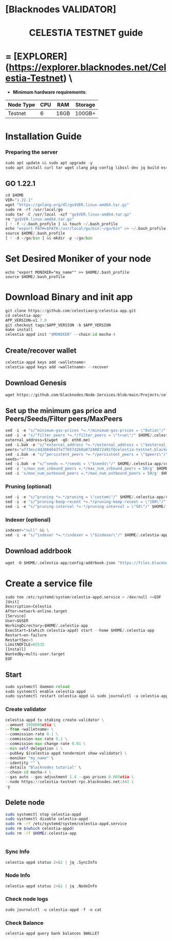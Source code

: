 [Blacknodes VALIDATOR]
=

<h1 align="center">CELESTIA TESTNET guide</h1>


=
[EXPLORER]
(https://explorer.blacknodes.net/Celestia-Testnet) \
=

- **Minimum hardware requirements**:

| Node Type |CPU | RAM  | Storage  | 
|-----------|----|------|----------|
| Testnet   |   6|  16GB | 100GB+ |



# Installation Guide

### Preparing the server

```python
sudo apt update && sudo apt upgrade -y
sudo apt install curl tar wget clang pkg-config libssl-dev jq build-essential bsdmainutils git make ncdu gcc git jq chrony liblz4-tool -y
```

## GO 1.22.1
```python
cd $HOME
VER="1.22.1"
wget "https://golang.org/dl/go$VER.linux-amd64.tar.gz"
sudo rm -rf /usr/local/go
sudo tar -C /usr/local -xzf "go$VER.linux-amd64.tar.gz"
rm "go$VER.linux-amd64.tar.gz"
[ ! -f ~/.bash_profile ] && touch ~/.bash_profile
echo "export PATH=$PATH:/usr/local/go/bin:~/go/bin" >> ~/.bash_profile
source $HOME/.bash_profile
[ ! -d ~/go/bin ] && mkdir -p ~/go/bin
```

# Set Desired Moniker of your node
```
echo "export MONIKER="my_name"" >> $HOME/.bash_profile
source $HOME/.bash_profile
```

# Download Binary and init app
```python
git clone https://github.com/celestiaorg/celestia-app.git 
cd celestia-app/ 
APP_VERSION=v1.7.0
git checkout tags/$APP_VERSION -b $APP_VERSION 
make install
celestia-appd init "$MONIKER" --chain-id mocha-4
```


## Create/recover wallet
```python
celestia-appd keys add <walletname>
celestia-appd keys add <walletname> --recover
```

## Download Genesis
```python
wget https://github.com/blacknodes/Node-Services/blob/main/Projects/celestia/genesis.json -O $HOME/.celestia-app/config/genesis.json
```


## Set up the minimum gas price and Peers/Seeds/Filter peers/MaxPeers
```python
sed -i -e "s/^minimum-gas-prices *=.*/minimum-gas-prices = \"0utia\"/" $HOME/.celestia-app/config/app.toml
sed -i -e "s/^filter_peers *=.*/filter_peers = \"true\"/" $HOME/.celestia-app/config/config.toml
external_address=$(wget -qO- eth0.me) 
sed -i.bak -e "s/^external_address *=.*/external_address = \"$external_address:26656\"/" $HOME/.celestia-app/config/config.toml
peers="af73ecc4d2084643fe77657d260a07240872d91f@celestia-testnet.blacknodes.net:26656"
sed -i.bak -e "s/^persistent_peers *=.*/persistent_peers = \"$peers\"/" $HOME/.celestia-app/config/config.toml
seeds=""
sed -i.bak -e "s/^seeds =.*/seeds = \"$seeds\"/" $HOME/.celestia-app/config/config.toml
sed -i 's/max_num_inbound_peers =.*/max_num_inbound_peers = 50/g' $HOME/.celestia-app/config/config.toml
sed -i 's/max_num_outbound_peers =.*/max_num_outbound_peers = 50/g' $HOME/.celestia-app/config/config.toml
```

### Pruning (optional)
```python
sed -i -e "s/^pruning *=.*/pruning = \"custom\"/" $HOME/.celestia-app/config/app.toml
sed -i -e "s/^pruning-keep-recent *=.*/pruning-keep-recent = \"100\"/" $HOME/.celestia-app/config/app.toml
sed -i -e "s/^pruning-interval *=.*/pruning-interval = \"50\"/" $HOME/.celestia-app/config/app.toml
```


### Indexer (optional) 
```python
indexer="null" && \
sed -i -e "s/^indexer *=.*/indexer = \"$indexer\"/" $HOME/.celestia-app/config/config.toml
```

## Download addrbook
```python
wget -O $HOME/.celestia-app/config/addrbook.json "https://files.blacknodes.net/crossfi/addrbook.json"
```


# Create a service file
```python
sudo tee /etc/systemd/system/celestia-appd.service > /dev/null <<EOF
[Unit]
Description=Celestia
After=network-online.target
[Service]
User=$USER
WorkingDirectory=$HOME/.celestia-app
ExecStart=$(which celestia-appd) start --home $HOME/.celestia-app
Restart=on-failure
RestartSec=5
LimitNOFILE=65535
[Install]
WantedBy=multi-user.target
EOF
```

## Start
```python
sudo systemctl daemon-reload
sudo systemctl enable celestia-appd
sudo systemctl restart celestia-appd && sudo journalctl -u celestia-appd -f
```

### Create validator
```python
celestia-appd tx staking create-validator \
--amount 1000000utia \
--from <walletname> \
--commission-rate 0.1 \
--commission-max-rate 0.2 \
--commission-max-change-rate 0.01 \
--min-self-delegation 1 \
--pubkey $(celestia-appd tendermint show-validator) \
--moniker "my_name" \
--identity "" \
--details "Blacknodes tutorial" \
--chain-id mocha-4 \
--gas auto --gas-adjustment 1.4 --gas-prices 0.005utia \
--node https://celestia-testnet-rpc.blacknodes.net:443 \
-y
```

## Delete node
```bash
sudo systemctl stop celestia-appd
sudo systemctl disable celestia-appd
sudo rm -rf /etc/systemd/system/celestia-appd.service
sudo rm $(which celestia-appd)
sudo rm -rf $HOME/.celestia-app
```
#
### Sync Info
```python
celestia-appd status 2>&1 | jq .SyncInfo
```
### Node Info
```python
celestia-appd status 2>&1 | jq .NodeInfo
```
### Check node logs
```python
sudo journalctl -u celestia-appd -f -o cat
```
### Check Balance
```python
celestia-appd query bank balances $WALLET
```
